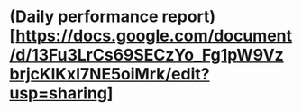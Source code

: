 # (Daily performance report)[https://docs.google.com/document/d/13Fu3LrCs69SECzYo_Fg1pW9VzbrjcKlKxI7NE5oiMrk/edit?usp=sharing]
